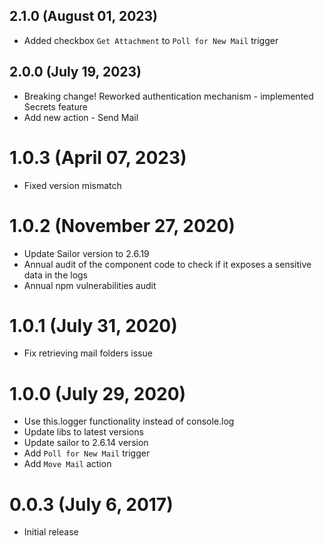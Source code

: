 ## 2.1.0 (August 01, 2023)
* Added checkbox `Get Attachment` to `Poll for New Mail` trigger

## 2.0.0 (July 19, 2023)
* Breaking change! Reworked authentication mechanism - implemented Secrets feature
* Add new action - Send Mail

# 1.0.3 (April 07, 2023)
* Fixed version mismatch

# 1.0.2 (November 27, 2020)

* Update Sailor version to 2.6.19
* Annual audit of the component code to check if it exposes a sensitive data in the logs
* Annual npm vulnerabilities audit

# 1.0.1 (July 31, 2020)

* Fix retrieving mail folders issue

# 1.0.0 (July 29, 2020)

* Use this.logger functionality instead of console.log
* Update libs to latest versions
* Update sailor to 2.6.14 version
* Add `Poll for New Mail` trigger
* Add `Move Mail` action

# 0.0.3 (July 6, 2017)

* Initial release
